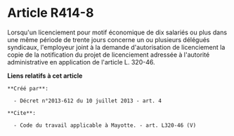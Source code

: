 # Article R414-8

Lorsqu'un licenciement pour motif économique de dix salariés ou plus dans une même période de trente jours concerne un ou
plusieurs délégués syndicaux, l'employeur joint à la demande d'autorisation de licenciement la copie de la notification du
projet de licenciement adressée à l'autorité administrative en application de l'article L. 320-46.

**Liens relatifs à cet article**

	**Créé par**:

	  - Décret n°2013-612 du 10 juillet 2013 - art. 4

	**Cite**:

	  - Code du travail applicable à Mayotte. - art. L320-46 (V)

